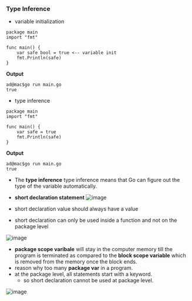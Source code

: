 ### Type Inference

- variable initialization 

```
package main
import "fmt"

func main() {
    var safe bool = true <-- variable init
    fmt.Println(safe)
}
```

__Output__

```
ad@mac$go run main.go
true
```
- type inference
```
package main
import "fmt"

func main() {
    var safe = true 
    fmt.Println(safe)
}
```

__Output__

```
ad@mac$go run main.go
true
```
- The __type inference__ type inference means that Go can figure out the type of the variable automatically.
-  __short declaration statement__
![image](https://user-images.githubusercontent.com/28204484/89301245-13d6e180-d687-11ea-9c36-80d08664b5d7.png)

- short declaration value should always have a value
- short declaration can only be used inside a function and not on the package level

![image](https://user-images.githubusercontent.com/28204484/89303096-55688c00-d689-11ea-856b-6b2546976f87.png)

- __package scope varibale__ will stay in the computer memory till the program is terminated as compared to the __block scope variable__ which is removed from the memory once the block ends.
- reason why too many __package var__ in a program.
- at the package level, all statements start with a keyword.
    - so short declaration cannot be used at package level.

![image](https://user-images.githubusercontent.com/28204484/89303864-606fec00-d68a-11ea-985f-6ecb8c00fb74.png)


